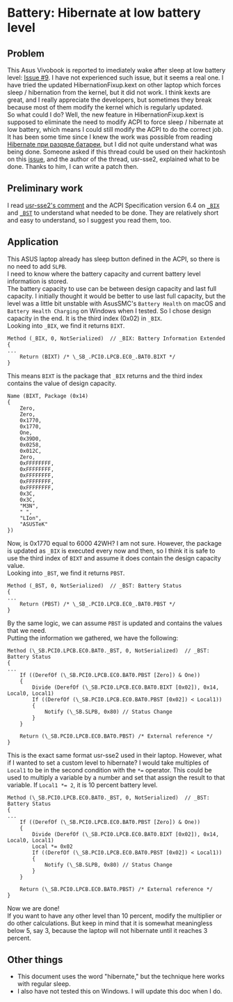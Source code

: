 # Battery: Hibernate at low battery level
## Problem
This Asus Vivobook is reported to imediately wake after sleep at low battery level: [Issue #9](https://github.com/whatnameisit/Asus-Vivobook-X510UA-BQ490-Hackintosh/issues/9). I have not experienced such issue, but it seems a real one. I have tried the updated HibernationFixup.kext on other laptop which forces sleep / hibernation from the kernel, but it did not work. I think kexts are great, and I really appreciate the developers, but sometimes they break because most of them modify the kernel which is regularly updated.\
So what could I do? Well, the new feature in HibernationFixup.kext is supposed to eliminate the need to modify ACPI to force sleep / hibernate at low battery, which means I could still modify the ACPI to do the correct job.\
It has been some time since I knew the work was possible from reading [Hibernate при разряде батареи](https://applelife.ru/threads/hibernate-pri-razrjade-batarei.2874421/), but I did not quite understand what was being done. Someone asked if this thread could be used on their hackintosh on this [issue](https://github.com/tylernguyen/x1c6-hackintosh/issues/126#issuecomment-833750930), and the author of the thread, usr-sse2, explained what to be done. Thanks to him, I can write a patch then.

## Preliminary work
I read [usr-sse2's comment](https://github.com/tylernguyen/x1c6-hackintosh/issues/126#issuecomment-833750930) and the ACPI Specification version 6.4 on [`_BIX`](https://uefi.org/htmlspecs/ACPI_Spec_6_4_html/10_Power_Source_and_Power_Meter_Devices/Power_Source_and_Power_Meter_Devices.html#bix-battery-information-extended) and [`_BST`](https://uefi.org/htmlspecs/ACPI_Spec_6_4_html/10_Power_Source_and_Power_Meter_Devices/Power_Source_and_Power_Meter_Devices.html#bst-battery-status) to understand what needed to be done. They are relatively short and easy to understand, so I suggest you read them, too.

## Application
This ASUS laptop already has sleep button defined in the ACPI, so there is no need to add `SLPB`.\
I need to know where the battery capacity and current battery level information is stored.\
The battery capacity to use can be between design capacity and last full capacity. I initially thought it would be better to use last full capacity, but the level was a little bit unstable with AsusSMC's `Battery Health` on macOS and `Battery Health Charging` on Windows when I tested. So I chose design capacity in the end. It is the third index (0x02) in `_BIX`.\
Looking into `_BIX`, we find it returns `BIXT`.
```
Method (_BIX, 0, NotSerialized)  // _BIX: Battery Information Extended
{
...
    Return (BIXT) /* \_SB_.PCI0.LPCB.EC0_.BAT0.BIXT */
}
```
This means `BIXT` is the package that `_BIX` returns and the third index contains the value of design capacity.
```
Name (BIXT, Package (0x14)
{
    Zero, 
    Zero, 
    0x1770, 
    0x1770, 
    One, 
    0x39D0, 
    0x0258, 
    0x012C, 
    Zero, 
    0xFFFFFFFF, 
    0xFFFFFFFF, 
    0xFFFFFFFF, 
    0xFFFFFFFF, 
    0xFFFFFFFF, 
    0x3C, 
    0x3C, 
    "M3N", 
    " ", 
    "LIon", 
    "ASUSTeK"
})
```
Now, is 0x1770 equal to 6000 42WH? I am not sure. However, the package is updated as `_BIX` is executed every now and then, so I think it is safe to use the third index of `BIXT` and assume it does contain the design capacity value.\
Looking into `_BST`, we find it returns `PBST`.
```
Method (_BST, 0, NotSerialized)  // _BST: Battery Status
{
...
    Return (PBST) /* \_SB_.PCI0.LPCB.EC0_.BAT0.PBST */
}
```
By the same logic, we can assume `PBST` is updated and contains the values that we need.\
Putting the information we gathered, we have the following:
```
Method (\_SB.PCI0.LPCB.EC0.BAT0._BST, 0, NotSerialized)  // _BST: Battery Status
{
...
    If ((DerefOf (\_SB.PCI0.LPCB.EC0.BAT0.PBST [Zero]) & One))
    {
        Divide (DerefOf (\_SB.PCI0.LPCB.EC0.BAT0.BIXT [0x02]), 0x14, Local0, Local1)
        If ((DerefOf (\_SB.PCI0.LPCB.EC0.BAT0.PBST [0x02]) < Local1))
        {
            Notify (\_SB.SLPB, 0x80) // Status Change
        }
    }

    Return (\_SB.PCI0.LPCB.EC0.BAT0.PBST) /* External reference */
}
```
This is the exact same format usr-sse2 used in their laptop. However, what if I wanted to set a custom level to hibernate? I would take multiples of `Local1` to be in the second condition with the `*=` operator. This could be used to multiply a variable by a number and set that assign the result to that variable. If `Local1 *= 2`, it is 10 percent battery level.
```
Method (\_SB.PCI0.LPCB.EC0.BAT0._BST, 0, NotSerialized)  // _BST: Battery Status
{
...
    If ((DerefOf (\_SB.PCI0.LPCB.EC0.BAT0.PBST [Zero]) & One))
    {
        Divide (DerefOf (\_SB.PCI0.LPCB.EC0.BAT0.BIXT [0x02]), 0x14, Local0, Local1)
        Local *= 0x02
        If ((DerefOf (\_SB.PCI0.LPCB.EC0.BAT0.PBST [0x02]) < Local1))
        {
            Notify (\_SB.SLPB, 0x80) // Status Change
        }
    }

    Return (\_SB.PCI0.LPCB.EC0.BAT0.PBST) /* External reference */
}
```
Now we are done!\
If you want to have any other level than 10 percent, modify the multiplier or do other calculations. But keep in mind that it is somewhat meaningless below 5, say 3, because the laptop will not hibernate until it reaches 3 percent.

## Other things
- This document uses the word "hibernate," but the technique here works with regular sleep.
- I also have not tested this on Windows. I will update this doc when I do.
